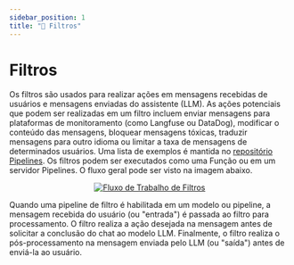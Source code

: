 ```yaml
---
sidebar_position: 1
title: "🚰 Filtros"
---
```


# Filtros

Os filtros são usados para realizar ações em mensagens recebidas de usuários e mensagens enviadas do assistente (LLM). As ações potenciais que podem ser realizadas em um filtro incluem enviar mensagens para plataformas de monitoramento (como Langfuse ou DataDog), modificar o conteúdo das mensagens, bloquear mensagens tóxicas, traduzir mensagens para outro idioma ou limitar a taxa de mensagens de determinados usuários. Uma lista de exemplos é mantida no [repositório Pipelines](https://github.com/open-webui/pipelines/tree/main/examples/filters). Os filtros podem ser executados como uma Função ou em um servidor Pipelines. O fluxo geral pode ser visto na imagem abaixo.

<p align="center">
  <a href="#">
    <img src="/images/pipelines/filters.png" alt="Fluxo de Trabalho de Filtros" />
  </a>
</p>

Quando uma pipeline de filtro é habilitada em um modelo ou pipeline, a mensagem recebida do usuário (ou "entrada") é passada ao filtro para processamento. O filtro realiza a ação desejada na mensagem antes de solicitar a conclusão do chat ao modelo LLM. Finalmente, o filtro realiza o pós-processamento na mensagem enviada pelo LLM (ou "saída") antes de enviá-la ao usuário.
